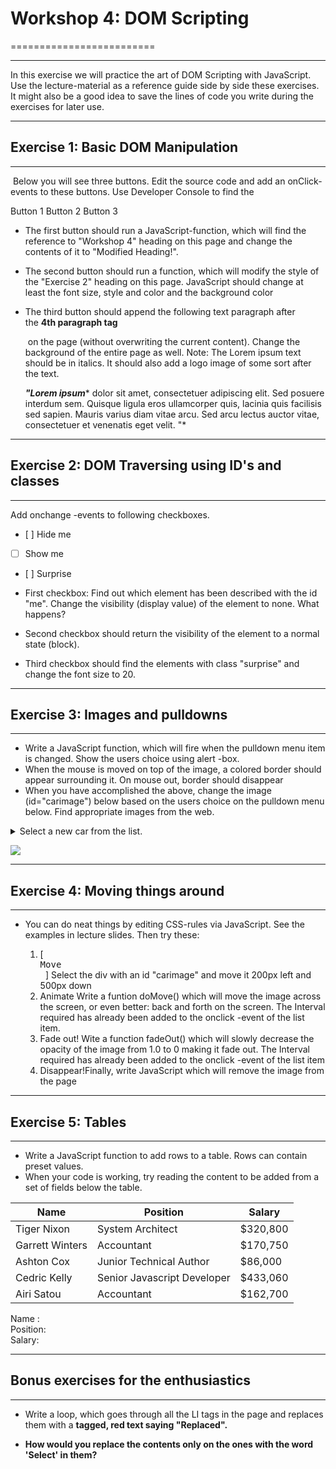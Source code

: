 
# Workshop 4: DOM Scripting
=========================

* * * * *

In this exercise we will practice the art of DOM Scripting with JavaScript. Use the lecture-material as a reference guide side by side these exercises. It might also be a good idea to save the lines of code you write during the exercises for later use.

* * * * *

## Exercise 1: Basic DOM Manipulation
----------------------------------

 Below you will see three buttons. Edit the source code and add an onClick-events to these buttons. Use Developer Console to find the

Button 1 Button 2 Button 3

-   The first button should run a JavaScript-function, which will find the reference to "Workshop 4" heading on this page and change the contents of it to "Modified Heading!".
-   The second button should run a function, which will modify the style of the "Exercise 2" heading on this page. JavaScript should change at least the font size, style and color and the background color
-   The third button should append the following text paragraph after the **4th paragraph tag <p>** on the page (without overwriting the current content). Change the background of the entire page as well. Note: The Lorem ipsum text should be in italics. It should also add a logo image of some sort after the text.

    ***"Lorem ipsum**** dolor sit amet, consectetuer adipiscing elit. Sed posuere interdum sem. Quisque ligula eros ullamcorper quis, lacinia quis facilisis sed sapien. Mauris varius diam vitae arcu. Sed arcu lectus auctor vitae, consectetuer et venenatis eget velit. "*

* * * * *

## Exercise 2: DOM Traversing using ID's and classes
-------------------------------------------------

Add onchange -events to following checkboxes.

- [ ] Hide me
- [ ] Show me
- [ ] Surprise

-   First checkbox: Find out which element has been described with the id "me". Change the visibility (display value) of the element to none. What happens?
-   Second checkbox should return the visibility of the element to a normal state (block).
-   Third checkbox should find the elements with class "surprise" and change the font size to 20.

* * * * *

## Exercise 3: Images and pulldowns
--------------------------------

-   Write a JavaScript function, which will fire when the pulldown menu item is changed. Show the users choice using alert -box.
-   When the mouse is moved on top of the image, a colored border should appear surrounding it. On mouse out, border should disappear
-   When you have accomplished the above, change the image (id="carimage") below based on the users choice on the pulldown menu below. Find appropriate images from the web.



<details>
<summary>Select a new car from the list.</summary>
<ul>
<li> BMW </li>
<li> Audi </li>
<li> Mersu </li>
<li> Volvo</li>
</ul>
</details>

![](http://cdn.bmwblog.com/wp-content/uploads/2015/11/BMW-2-Series-Gran-Coupe-Rendering.jpg)

* * * * *

## Exercise 4: Moving things around
--------------------------------

-   You can do neat things by editing CSS-rules via JavaScript. See the examples in lecture slides. Then try these:

    1.  [<kbd> <br>Move <br> </kbd>] Select the div with an id "carimage" and move it 200px left and 500px down
    2.  Animate Write a funtion doMove() which will move the image across the screen, or even better: back and forth on the screen. The Interval required has already been added to the onclick -event of the list item.
    3.  Fade out! Wite a function fadeOut() which will slowly decrease the opacity of the image from 1.0 to 0 making it fade out. The Interval required has already been added to the onclick -event of the list item
    4.  Disappear!Finally, write JavaScript which will remove the image from the page

* * * * *

## Exercise 5: Tables
------------------

-   Write a JavaScript function to add rows to a table. Rows can contain preset values.
-   When your code is working, try reading the content to be added from a set of fields below the table.

| Name | Position | Salary |
| --- | --- | --- |
| Tiger Nixon | System Architect | $320,800 |
| Garrett Winters | Accountant | $170,750 |
| Ashton Cox | Junior Technical Author | $86,000 |
| Cedric Kelly | Senior Javascript Developer | $433,060 |
| Airi Satou | Accountant | $162,700 |

Name :\
Position:\
Salary:

* * * * *

## Bonus exercises for the enthusiastics
-------------------------------------

-   Write a loop, which goes through all the LI tags in the page and replaces them with a <strong> tagged, red text saying "Replaced".

-   How would you replace the contents only on the ones with the word 'Select' in them?